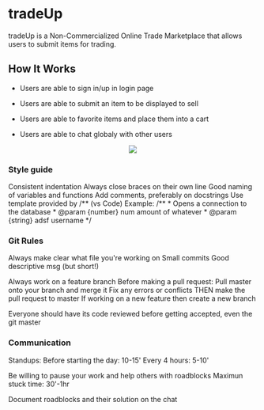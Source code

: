 # tradeUp

tradeUp is a Non-Commercialized Online Trade Marketplace that allows users to submit items for trading.

## How It Works

* Users are able to sign in/up in login page

* Users are able to submit an item to be displayed to sell

* Users are able to favorite items and place them into a cart

* Users are able to chat globaly with other users

<p align="center">
  <img src="https://s3.amazonaws.com/poly-screenshots.angel.co/Project/2d/1015572/d17fcbf0ce0e613269ccfb7cada44f23-original.png" >
</p>

### Style guide
Consistent indentation
Always close braces on their own line
Good naming of variables and functions
Add comments, preferably on docstrings
  Use template provided by /**   (vs Code)
    Example:
    /**
    * Opens a connection to the database
    * @param {number} num amount of whatever
    * @param {string} adsf username
    */

### Git Rules
Always make clear what file you're working on
Small commits
Good descriptive msg (but short!)

Always work on a feature branch
Before making a pull request:
  Pull master onto your branch and merge it
  Fix any errors or conflicts
  THEN make the pull request to master
If working on a new feature then create a new branch

Everyone should have its code reviewed before getting accepted, even the git master

### Communication

Standups:
  Before starting the day: 10-15'
  Every 4 hours: 5-10'

Be willing to pause your work and help others with roadblocks
Maximun stuck time: 30'-1hr

Document roadblocks and their solution on the chat
